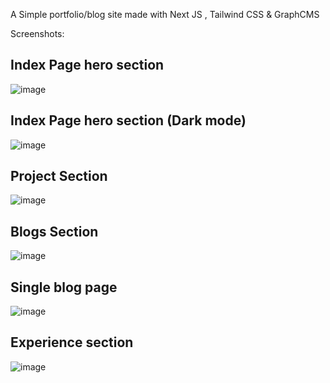 A Simple portfolio/blog site made with Next JS , Tailwind CSS & GraphCMS

Screenshots:

## Index Page hero section 

![image](https://user-images.githubusercontent.com/26044286/155837899-a783effa-a050-4643-8438-1b24830bf3b6.png)

## Index Page hero section (Dark mode)

![image](https://user-images.githubusercontent.com/26044286/155837872-930d062a-53ef-4008-b5a7-687bfaeca860.png)

## Project Section 

![image](https://user-images.githubusercontent.com/26044286/155837906-09666b55-fd67-4757-aa3e-41ff50e2c72d.png)

## Blogs Section 

![image](https://user-images.githubusercontent.com/26044286/155837915-c34bc9d7-0c7c-4229-a0ea-9474bbe9d53d.png)

## Single blog page 

![image](https://user-images.githubusercontent.com/26044286/155837925-63d9d2f7-3b1c-4878-9757-5d6c235bfdee.png)

## Experience section
 
![image](https://user-images.githubusercontent.com/26044286/155837941-b3d47bef-d2cb-4cb9-8c47-b31e80fc3418.png)
